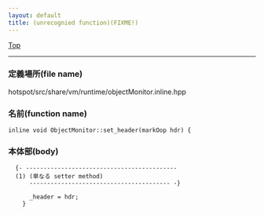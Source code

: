 ```yaml
---
layout: default
title: (unrecognied function)(FIXME!)
---
```

[Top](../index.html)

--- 
### 定義場所(file name)
hotspot/src/share/vm/runtime/objectMonitor.inline.hpp

### 名前(function name)
```
inline void ObjectMonitor::set_header(markOop hdr) {
```

### 本体部(body)
```
  {- -------------------------------------------
  (1) (単なる setter method)
      ---------------------------------------- -}

	  _header = hdr;
	}
	
```


